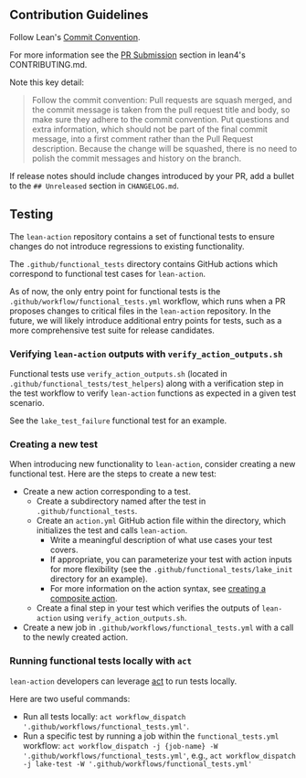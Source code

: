 ## Contribution Guidelines
Follow Lean's [Commit Convention](https://github.com/leanprover/lean4/blob/master/doc/dev/commit_convention.md).

For more information see the [PR Submission](https://github.com/leanprover/lean4/blob/master/CONTRIBUTING.md#pr-submission) section in lean4's CONTRIBUTING.md.

Note this key detail:
> Follow the commit convention: Pull requests are squash merged, and the commit message is taken from the pull request title and body, so make sure they adhere to the commit convention. Put questions and extra information, which should not be part of the final commit message, into a first comment rather than the Pull Request description. Because the change will be squashed, there is no need to polish the commit messages and history on the branch.

If release notes should include changes introduced by your PR, add a bullet to the `## Unreleased` section in `CHANGELOG.md`.

## Testing
The `lean-action` repository contains a set of functional tests
to ensure changes do not introduce regressions to existing functionality.

The `.github/functional_tests` directory contains GitHub actions
which correspond to functional test cases for `lean-action`. 

As of now, the only entry point for functional tests is the `.github/workflow/functional_tests.yml` workflow,
which runs when a PR proposes changes to critical files in the `lean-action` repository.
In the future, we will likely introduce additional entry points for tests,
such as a more comprehensive test suite for release candidates.

### Verifying `lean-action` outputs with `verify_action_outputs.sh`
Functional tests use `verify_action_outputs.sh` (located in `.github/functional_tests/test_helpers`)
along with a verification step in the test workflow to verify `lean-action` functions as expected in a given test scenario.

See the `lake_test_failure` functional test for an example.

### Creating a new test
When introducing new functionality to `lean-action`, consider creating a new functional test.
Here are the steps to create a new test:
- Create a new action corresponding to a test.
    - Create a subdirectory named after the test in `.github/functional_tests`.
    - Create an `action.yml` GitHub action file within the directory, which initializes the test and calls `lean-action`.
        - Write a meaningful description of what use cases your test covers.
        - If appropriate, you can parameterize your test with action inputs for more flexibility (see the `.github/functional_tests/lake_init` directory for an example).
        - For more information on the action syntax, see [creating a composite action](https://docs.github.com/en/actions/creating-actions/creating-a-composite-action).
    - Create a final step in your test which verifies the outputs of `lean-action` using `verify_action_outputs.sh`.
- Create a new job in `.github/workflows/functional_tests.yml` with a call to the newly created action.

### Running functional tests locally with `act`
`lean-action` developers can leverage [act](https://github.com/nektos/act) to run tests locally.

Here are two useful commands:
- Run all tests locally: `act workflow_dispatch '.github/workflows/functional_tests.yml'`.
- Run a specific test by running a job within the `functional_tests.yml` workflow:
`act workflow_dispatch -j {job-name} -W '.github/workflows/functional_tests.yml'`,
e.g., `act workflow_dispatch -j lake-test -W '.github/workflows/functional_tests.yml'`
